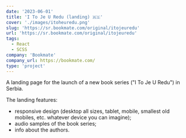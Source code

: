 ```yaml
---
date: '2023-06-01'
title: 'I To Je U Redu (landing) 🇷🇸'
cover: './images/itoheuredu.png'
slug: 'https://sr.bookmate.com/original/itojeuredu'
url: 'https://sr.bookmate.com/original/itojeuredu'
tags: 
  - React
  - SCSS
company: 'Bookmate'
company_url: https://bookmate.com/
type: 'project'
---
```


A landing page for the launch of a new book series ("I To Je U Redu") in Serbia. 

The landing features:

- responsive design (desktop all sizes, tablet, mobile, smallest old mobiles, etc. whatever device you can imagine);
- audio samples of the book series;
- info about the authors.
